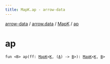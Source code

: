 ```yaml
---
title: MapK.ap - arrow-data
---
```


[arrow-data](../../index.html) / [arrow.data](../index.html) / [MapK](index.html) / [ap](./ap.html)

# ap

`fun <B> ap(ff: `[`MapK`](index.html)`<`[`K`](index.html#K)`, (`[`A`](index.html#A)`) -> `[`B`](ap.html#B)`>): `[`MapK`](index.html)`<`[`K`](index.html#K)`, `[`B`](ap.html#B)`>`